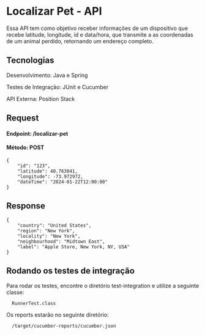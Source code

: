 
# Localizar Pet - API

Essa API tem como objetivo receber informações de um dispositivo que recebe latitude, longitude, id e
data/hora, que transmite a as coordenadas de um animal perdido, retornando um endereço completo.


## Tecnologias


Desenvolvimento: Java e Spring

Testes de Integração: JUnit e Cucumber

API Externa: Position Stack

## Request

#### Endpoint: /localizar-pet
#### Método: POST


```
{
	"id": "123",
	"latitude": 40.763841,
	"longitude": -73.972972,
	"dateTime": "2024-01-22T12:00:00"
}
```


## Response

```
{
	"country": "United States",
	"region": "New York",
	"locality": "New York",
	"neighbourhood": "Midtown East",
	"label": "Apple Store, New York, NY, USA"
}
```





## Rodando os testes de integração

Para rodar os testes, encontre o diretório test-integration e utilize a seguinte classe:

```bash
  RunnerTest.class
```

Os reports estarão no seguinte diretório:

```bash
  /target/cucumber-reports/cucumber.json
```


